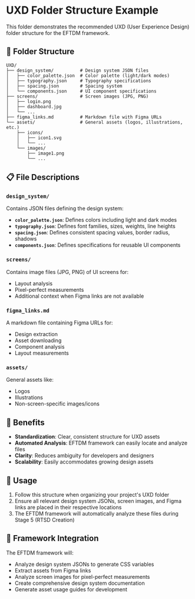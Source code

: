# UXD Folder Structure Example

This folder demonstrates the recommended UXD (User Experience Design) folder structure for the EFTDM framework.

## 📁 Folder Structure

```
UXD/
├── design_system/          # Design system JSON files
│   ├── color_palette.json  # Color palette (light/dark modes)
│   ├── typography.json     # Typography specifications
│   ├── spacing.json        # Spacing system
│   └── components.json     # UI component specifications
├── screens/                # Screen images (JPG, PNG)
│   ├── login.png
│   ├── dashboard.jpg
│   └── ...
├── figma_links.md          # Markdown file with Figma URLs
└── assets/                 # General assets (logos, illustrations, etc.)
    ├── icons/
    │   ├── icon1.svg
    │   └── ...
    └── images/
        ├── image1.png
        └── ...
```

## 📋 File Descriptions

### **`design_system/`**
Contains JSON files defining the design system:

- **`color_palette.json`**: Defines colors including light and dark modes
- **`typography.json`**: Defines font families, sizes, weights, line heights
- **`spacing.json`**: Defines consistent spacing values, border radius, shadows
- **`components.json`**: Defines specifications for reusable UI components

### **`screens/`**
Contains image files (JPG, PNG) of UI screens for:
- Layout analysis
- Pixel-perfect measurements
- Additional context when Figma links are not available

### **`figma_links.md`**
A markdown file containing Figma URLs for:
- Design extraction
- Asset downloading
- Component analysis
- Layout measurements

### **`assets/`**
General assets like:
- Logos
- Illustrations
- Non-screen-specific images/icons

## 🎯 Benefits

- **Standardization**: Clear, consistent structure for UXD assets
- **Automated Analysis**: EFTDM framework can easily locate and analyze files
- **Clarity**: Reduces ambiguity for developers and designers
- **Scalability**: Easily accommodates growing design assets

## 📖 Usage

1. Follow this structure when organizing your project's UXD folder
2. Ensure all relevant design system JSONs, screen images, and Figma links are placed in their respective locations
3. The EFTDM framework will automatically analyze these files during Stage 5 (RTSD Creation)

## 🔧 Framework Integration

The EFTDM framework will:
- Analyze design system JSONs to generate CSS variables
- Extract assets from Figma links
- Analyze screen images for pixel-perfect measurements
- Create comprehensive design system documentation
- Generate asset usage guides for development
